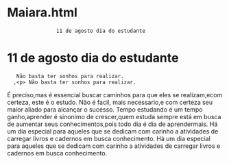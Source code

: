 # Maiara.html

<!DOCTYPE>
                    11 de agosto dia do estudante 
<h1> 11 de agosto dia do estudante </h1>


       Não basta ter sonhos para realizar.
      ,<p> Não basta ter sonhos para realizar.
É preciso,mas é essencial buscar caminhos para que eles se realizam,ecom certeza, este é o estudo.
Não é facil, mais necessario,e com certeza seu maior aliado para alcançar o sucesso.
Tempo estudando é um tempo ganho,aprender é sinonimo de crescer,quem estuda sempre está em busca de aumentar seus conhecimentos,pois todo dia é dia de aprendermais.
Há  um dia especial para aqueles que se dedicam com carinho a atividades de carregar livros e cadernos em busca conhecimento.
Há  um dia especial para aqueles que se dedicam com carinho a atividades de carregar livros e cadernos em busca conhecimento.</p>
   
